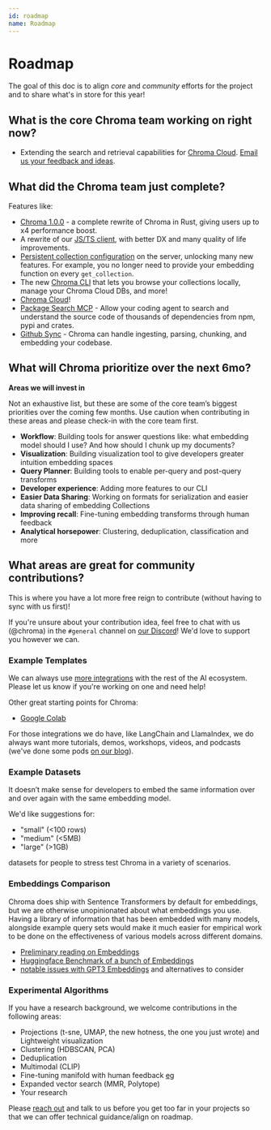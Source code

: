 ```yaml
---
id: roadmap
name: Roadmap
---
```


# Roadmap

The goal of this doc is to align _core_ and _community_ efforts for the project and to share what's in store for this year!

## What is the core Chroma team working on right now?

- Extending the search and retrieval capabilities for [Chroma Cloud](https://trychroma.com/signup?utm_source=docs-roadmap). [Email us your feedback and ideas](mailto:support@trychroma.com).

## What did the Chroma team just complete?

Features like:

- [Chroma 1.0.0](https://trychroma.com/project/1.0.0) - a complete rewrite of Chroma in Rust, giving users up to x4 performance boost.
- A rewrite of our [JS/TS client](https://www.youtube.com/watch?v=Hq3Rk84eGiY), with better DX and many quality of life improvements.
- [Persistent collection configuration](https://www.youtube.com/watch?v=zQg5peYd7b0) on the server, unlocking many new features. For example, you no longer need to provide your embedding function on every `get_collection`.
- The new [Chroma CLI](https://www.youtube.com/watch?v=lHassGpmvK8) that lets you browse your collections locally, manage your Chroma Cloud DBs, and more!
- [Chroma Cloud](https://www.trychroma.com/cloud)!
- [Package Search MCP](https://www.trychroma.com/package-search) - Allow your coding agent to search and understand the source code of thousands of dependencies from npm, pypi and crates.
- [Github Sync](https://www.trychroma.com/changelog/introducing-chroma-sync) - Chroma can handle ingesting, parsing, chunking, and embedding your codebase.

## What will Chroma prioritize over the next 6mo?

**Areas we will invest in**

Not an exhaustive list, but these are some of the core team’s biggest priorities over the coming few months. Use caution when contributing in these areas and please check-in with the core team first.

- **Workflow**: Building tools for answer questions like: what embedding model should I use? And how should I chunk up my documents?
- **Visualization**: Building visualization tool to give developers greater intuition embedding spaces
- **Query Planner**: Building tools to enable per-query and post-query transforms
- **Developer experience**: Adding more features to our CLI
- **Easier Data Sharing**: Working on formats for serialization and easier data sharing of embedding Collections
- **Improving recall**: Fine-tuning embedding transforms through human feedback
- **Analytical horsepower**: Clustering, deduplication, classification and more

## What areas are great for community contributions?

This is where you have a lot more free reign to contribute (without having to sync with us first)!

If you're unsure about your contribution idea, feel free to chat with us (@chroma) in the `#general` channel on [our Discord](https://discord.gg/rahcMUU5XV)! We'd love to support you however we can.

### Example Templates

We can always use [more integrations](../../integrations/chroma-integrations) with the rest of the AI ecosystem. Please let us know if you're working on one and need help!

Other great starting points for Chroma:

- [Google Colab](https://colab.research.google.com/drive/1QEzFyqnoFxq7LUGyP1vzR4iLt9PpCDXv?usp=sharing)

For those integrations we do have, like LangChain and LlamaIndex, we do always want more tutorials, demos, workshops, videos, and podcasts (we've done some pods [on our blog](https://trychroma.com/interviews)).

### Example Datasets

It doesn’t make sense for developers to embed the same information over and over again with the same embedding model.

We'd like suggestions for:

- "small" (<100 rows)
- "medium" (<5MB)
- "large" (>1GB)

datasets for people to stress test Chroma in a variety of scenarios.

### Embeddings Comparison

Chroma does ship with Sentence Transformers by default for embeddings, but we are otherwise unopinionated about what embeddings you use. Having a library of information that has been embedded with many models, alongside example query sets would make it much easier for empirical work to be done on the effectiveness of various models across different domains.

- [Preliminary reading on Embeddings](https://towardsdatascience.com/neural-network-embeddings-explained-4d028e6f0526?gi=ee46baab0d8f)
- [Huggingface Benchmark of a bunch of Embeddings](https://huggingface.co/blog/mteb)
- [notable issues with GPT3 Embeddings](https://twitter.com/Nils_Reimers/status/1487014195568775173) and alternatives to consider

### Experimental Algorithms

If you have a research background, we welcome contributions in the following areas:

- Projections (t-sne, UMAP, the new hotness, the one you just wrote) and Lightweight visualization
- Clustering (HDBSCAN, PCA)
- Deduplication
- Multimodal (CLIP)
- Fine-tuning manifold with human feedback [eg](https://github.com/openai/openai-cookbook/blob/main/examples/Customizing_embeddings.ipynb)
- Expanded vector search (MMR, Polytope)
- Your research

Please [reach out](https://discord.gg/MMeYNTmh3x) and talk to us before you get too far in your projects so that we can offer technical guidance/align on roadmap.
